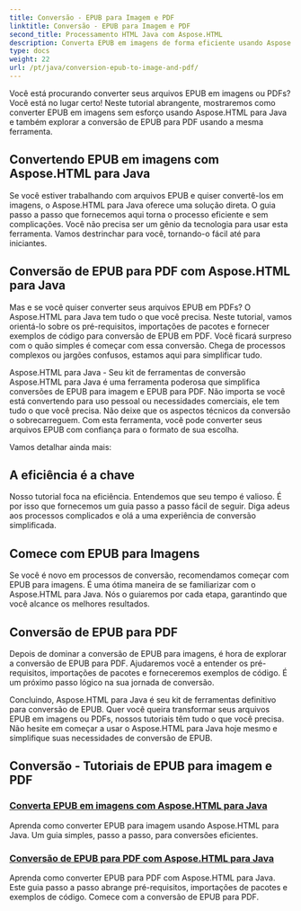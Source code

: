 ```yaml
---
title: Conversão - EPUB para Imagem e PDF
linktitle: Conversão - EPUB para Imagem e PDF
second_title: Processamento HTML Java com Aspose.HTML
description: Converta EPUB em imagens de forma eficiente usando Aspose.HTML para Java. Este guia passo a passo simplifica o processo. Aprenda a conversão de EPUB para PDF também.
type: docs
weight: 22
url: /pt/java/conversion-epub-to-image-and-pdf/
---
```

Você está procurando converter seus arquivos EPUB em imagens ou PDFs? Você está no lugar certo! Neste tutorial abrangente, mostraremos como converter EPUB em imagens sem esforço usando Aspose.HTML para Java e também explorar a conversão de EPUB para PDF usando a mesma ferramenta. 

## Convertendo EPUB em imagens com Aspose.HTML para Java
Se você estiver trabalhando com arquivos EPUB e quiser convertê-los em imagens, o Aspose.HTML para Java oferece uma solução direta. O guia passo a passo que fornecemos aqui torna o processo eficiente e sem complicações. Você não precisa ser um gênio da tecnologia para usar esta ferramenta. Vamos destrinchar para você, tornando-o fácil até para iniciantes.

## Conversão de EPUB para PDF com Aspose.HTML para Java
Mas e se você quiser converter seus arquivos EPUB em PDFs? O Aspose.HTML para Java tem tudo o que você precisa. Neste tutorial, vamos orientá-lo sobre os pré-requisitos, importações de pacotes e fornecer exemplos de código para conversão de EPUB em PDF. Você ficará surpreso com o quão simples é começar com essa conversão. Chega de processos complexos ou jargões confusos, estamos aqui para simplificar tudo.

Aspose.HTML para Java - Seu kit de ferramentas de conversão
Aspose.HTML para Java é uma ferramenta poderosa que simplifica conversões de EPUB para imagem e EPUB para PDF. Não importa se você está convertendo para uso pessoal ou necessidades comerciais, ele tem tudo o que você precisa. Não deixe que os aspectos técnicos da conversão o sobrecarreguem. Com esta ferramenta, você pode converter seus arquivos EPUB com confiança para o formato de sua escolha. 

Vamos detalhar ainda mais:

## A eficiência é a chave
Nosso tutorial foca na eficiência. Entendemos que seu tempo é valioso. É por isso que fornecemos um guia passo a passo fácil de seguir. Diga adeus aos processos complicados e olá a uma experiência de conversão simplificada.

## Comece com EPUB para Imagens
Se você é novo em processos de conversão, recomendamos começar com EPUB para imagens. É uma ótima maneira de se familiarizar com o Aspose.HTML para Java. Nós o guiaremos por cada etapa, garantindo que você alcance os melhores resultados.

## Conversão de EPUB para PDF
Depois de dominar a conversão de EPUB para imagens, é hora de explorar a conversão de EPUB para PDF. Ajudaremos você a entender os pré-requisitos, importações de pacotes e forneceremos exemplos de código. É um próximo passo lógico na sua jornada de conversão.

Concluindo, Aspose.HTML para Java é seu kit de ferramentas definitivo para conversão de EPUB. Quer você queira transformar seus arquivos EPUB em imagens ou PDFs, nossos tutoriais têm tudo o que você precisa. Não hesite em começar a usar o Aspose.HTML para Java hoje mesmo e simplifique suas necessidades de conversão de EPUB.
## Conversão - Tutoriais de EPUB para imagem e PDF
### [Converta EPUB em imagens com Aspose.HTML para Java](./convert-epub-to-image/)
Aprenda como converter EPUB para imagem usando Aspose.HTML para Java. Um guia simples, passo a passo, para conversões eficientes.
### [Conversão de EPUB para PDF com Aspose.HTML para Java](./convert-epub-to-pdf/)
Aprenda como converter EPUB para PDF com Aspose.HTML para Java. Este guia passo a passo abrange pré-requisitos, importações de pacotes e exemplos de código. Comece com a conversão de EPUB para PDF.